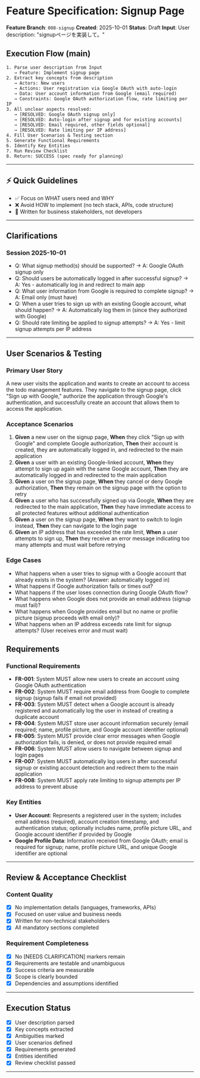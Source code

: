 # Feature Specification: Signup Page

**Feature Branch**: `008-signup`
**Created**: 2025-10-01
**Status**: Draft
**Input**: User description: "signupページを実装して。"

## Execution Flow (main)
```
1. Parse user description from Input
   → Feature: Implement signup page
2. Extract key concepts from description
   → Actors: New users
   → Actions: User registration via Google OAuth with auto-login
   → Data: User account information from Google (email required)
   → Constraints: Google OAuth authorization flow, rate limiting per IP
3. All unclear aspects resolved:
   → [RESOLVED: Google OAuth signup only]
   → [RESOLVED: Auto-login after signup and for existing accounts]
   → [RESOLVED: Email required, other fields optional]
   → [RESOLVED: Rate limiting per IP address]
4. Fill User Scenarios & Testing section
5. Generate Functional Requirements
6. Identify Key Entities
7. Run Review Checklist
8. Return: SUCCESS (spec ready for planning)
```

---

## ⚡ Quick Guidelines
- ✅ Focus on WHAT users need and WHY
- ❌ Avoid HOW to implement (no tech stack, APIs, code structure)
- 👥 Written for business stakeholders, not developers

---

## Clarifications

### Session 2025-10-01
- Q: What signup method(s) should be supported? → A: Google OAuth signup only
- Q: Should users be automatically logged in after successful signup? → A: Yes - automatically log in and redirect to main app
- Q: What user information from Google is required to complete signup? → A: Email only (must have)
- Q: When a user tries to sign up with an existing Google account, what should happen? → A: Automatically log them in (since they authorized with Google)
- Q: Should rate limiting be applied to signup attempts? → A: Yes - limit signup attempts per IP address

---

## User Scenarios & Testing

### Primary User Story
A new user visits the application and wants to create an account to access the todo management features. They navigate to the signup page, click "Sign up with Google," authorize the application through Google's authentication, and successfully create an account that allows them to access the application.

### Acceptance Scenarios
1. **Given** a new user on the signup page, **When** they click "Sign up with Google" and complete Google authorization, **Then** their account is created, they are automatically logged in, and redirected to the main application
2. **Given** a user with an existing Google-linked account, **When** they attempt to sign up again with the same Google account, **Then** they are automatically logged in and redirected to the main application
3. **Given** a user on the signup page, **When** they cancel or deny Google authorization, **Then** they remain on the signup page with the option to retry
4. **Given** a user who has successfully signed up via Google, **When** they are redirected to the main application, **Then** they have immediate access to all protected features without additional authentication
5. **Given** a user on the signup page, **When** they want to switch to login instead, **Then** they can navigate to the login page
6. **Given** an IP address that has exceeded the rate limit, **When** a user attempts to sign up, **Then** they receive an error message indicating too many attempts and must wait before retrying

### Edge Cases
- What happens when a user tries to signup with a Google account that already exists in the system? (Answer: automatically logged in)
- What happens if Google authorization fails or times out?
- What happens if the user loses connection during Google OAuth flow?
- What happens when Google does not provide an email address (signup must fail)?
- What happens when Google provides email but no name or profile picture (signup proceeds with email only)?
- What happens when an IP address exceeds rate limit for signup attempts? (User receives error and must wait)

## Requirements

### Functional Requirements
- **FR-001**: System MUST allow new users to create an account using Google OAuth authentication
- **FR-002**: System MUST require email address from Google to complete signup (signup fails if email not provided)
- **FR-003**: System MUST detect when a Google account is already registered and automatically log the user in instead of creating a duplicate account
- **FR-004**: System MUST store user account information securely (email required; name, profile picture, and Google account identifier optional)
- **FR-005**: System MUST provide clear error messages when Google authorization fails, is denied, or does not provide required email
- **FR-006**: System MUST allow users to navigate between signup and login pages
- **FR-007**: System MUST automatically log users in after successful signup or existing account detection and redirect them to the main application
- **FR-008**: System MUST apply rate limiting to signup attempts per IP address to prevent abuse

### Key Entities
- **User Account**: Represents a registered user in the system; includes email address (required), account creation timestamp, and authentication status; optionally includes name, profile picture URL, and Google account identifier if provided by Google
- **Google Profile Data**: Information received from Google OAuth; email is required for signup; name, profile picture URL, and unique Google identifier are optional

---

## Review & Acceptance Checklist

### Content Quality
- [x] No implementation details (languages, frameworks, APIs)
- [x] Focused on user value and business needs
- [x] Written for non-technical stakeholders
- [x] All mandatory sections completed

### Requirement Completeness
- [x] No [NEEDS CLARIFICATION] markers remain
- [x] Requirements are testable and unambiguous
- [x] Success criteria are measurable
- [x] Scope is clearly bounded
- [x] Dependencies and assumptions identified

---

## Execution Status

- [x] User description parsed
- [x] Key concepts extracted
- [x] Ambiguities marked
- [x] User scenarios defined
- [x] Requirements generated
- [x] Entities identified
- [x] Review checklist passed

---
